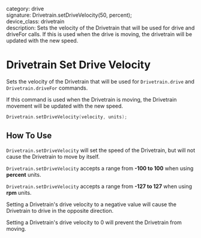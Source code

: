 category: drive  
signature: Drivetrain.setDriveVelocity(50, percent);  
device_class: drivetrain  
description: Sets the velocity of the Drivetrain that will be used for drive and driveFor calls. If this is used when the drive is moving, the drivetrain will be updated with the new speed. 

# Drivetrain Set Drive Velocity

Sets the velocity of the Drivetrain that will be used for `Drivetrain.drive` and `Drivetrain.driveFor` commands. 

If this command is used when the Drivetrain is moving, the Drivetrain movement will be updated with the new speed.

```cpp
Drivetrain.setDriveVelocity(velocity, units);
```

## How To Use

`Drivetrain.setDriveVelocity` will set the speed of the Drivetrain, but will not cause the Drivetrain to move by itself.

`Drivetrain.setDriveVelocity` accepts a range from **-100 to 100** when using **percent** units.

`Drivetrain.setDriveVelocity` accepts a range from **-127 to 127** when using **rpm** units.

Setting a Drivetrain's drive velocity to a negative value will cause the Drivetrain to drive in the opposite direction.

Setting a Drivetrain's drive velocity to 0 will prevent the Drivetrain from moving.

<advanced>
</advanced>